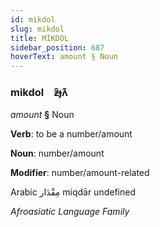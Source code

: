 ```yaml
---
id: mikdol
slug: mikdol
title: MİKDOL
sidebar_position: 687
hoverText: amount § Noun
---
```


### mikdol&emsp;<span kind="abugida">ƶ̑ɟʌ͊</span>

*amount* **§** Noun

**Verb**: to be a number/amount

**Noun**: number/amount

**Modifier**: number/amount-related

Arabic مِقْدَار miqdār undefined

*Afroasiatic Language Family*